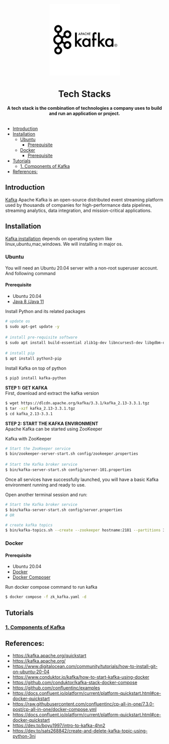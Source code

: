 <div align="center">
    <img src="blogs/img/logo.png"  alt="Tech Stacks">
    <h1>Tech Stacks</h1>
    <strong>A tech stack is the combination of technologies a company uses to build and run an application or project.</strong>
</div>

<br/>    


<!-- TOC -->

- [Introduction](#introduction)
- [Installation](#installation)
    - [Ubuntu](#ubuntu)
        - [Prerequisite](#prerequisite)
    - [Docker](#docker)
        - [Prerequisite](#prerequisite)
- [Tutorials](#tutorials)
    - [1. Components of Kafka](#1-components-of-kafka)
- [References:](#references)

<!-- /TOC -->

## Introduction
[Kafka](https://kafka.apache.org/) Apache Kafka is an open-source distributed event streaming platform used by thousands of companies for high-performance data pipelines, streaming analytics, data integration, and mission-critical applications.

## Installation
[Kafka installation](https://kafka.apache.org/quickstart) depends on operating system like linux,ubuntu,mac,windows. We will installing in major os.


### Ubuntu
You will need an Ubuntu 20.04 server with a non-root superuser account. And following command

#### Prerequisite
* Ubuntu 20.04
* [Java 8 /Java 11](https://www.digitalocean.com/community/tutorials/how-to-install-java-with-apt-on-ubuntu-20-04)  

Install Python and its related packages
```bash
# update os
$ sudo apt-get update -y

# install pre-requisite software
$ sudo apt install build-essential zlib1g-dev libncurses5-dev libgdbm-dev libnss3-dev libssl-dev libreadline-dev libffi-dev wget -y

# install pip 
$ apt install python3-pip
```

Install Kafka on top of python
```bash
$ pip3 install kafka-python
```


**STEP 1: GET KAFKA**  
First, download and extract the kafka version
```bash
$ wget https://dlcdn.apache.org/kafka/3.3.1/kafka_2.13-3.3.1.tgz
$ tar -xzf kafka_2.13-3.3.1.tgz
$ cd kafka_2.13-3.3.1
```

**STEP 2: START THE KAFKA ENVIRONMENT**  
Apache Kafka can be started using ZooKeeper 

Kafka with ZooKeeper

```bash
# Start the ZooKeeper service
$ bin/zookeeper-server-start.sh config/zookeeper.properties

# Start the Kafka broker service
$ bin/kafka-server-start.sh config/server-101.properties
```
Once all services have successfully launched, you will have a basic Kafka environment running and ready to use.

Open another terminal session and run:
```bash
# Start the Kafka broker service
$ bin/kafka-server-start.sh config/server.properties
# OR
```


```bash
# create kafka topics
$ bin/kafka-topics.sh --create --zookeeper hostname:2181 --partitions 3 --replication-factor 3 --topics numtest
```

### Docker
#### Prerequisite
* Ubuntu 20.04
* [Docker](https://docs.docker.com/desktop/install/ubuntu/)
* [Docker Composer](https://docs.docker.com/desktop/install/ubuntu/)

Run docker compose command to run kafka
```bash
$ docker compose -f zk_kafka.yaml -d
```

## Tutorials
### [1. Components of Kafka](blogs/components_of_kafka.md)



## References:
* https://kafka.apache.org/quickstart
* https://kafka.apache.org/
* https://www.digitalocean.com/community/tutorials/how-to-install-git-on-ubuntu-20-04
* https://www.conduktor.io/kafka/how-to-start-kafka-using-docker
* https://github.com/conduktor/kafka-stack-docker-compose
* https://github.com/confluentinc/examples
* https://docs.confluent.io/platform/current/platform-quickstart.html#ce-docker-quickstart
* https://raw.githubusercontent.com/confluentinc/cp-all-in-one/7.3.0-post/cp-all-in-one/docker-compose.yml
* https://docs.confluent.io/platform/current/platform-quickstart.html#ce-docker-quickstart
* https://dev.to/boyu1997/intro-to-kafka-4hn2
* https://dev.to/sats268842/create-and-delete-kafka-topic-using-python-3ni

